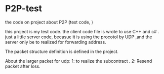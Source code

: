 # P2P-test
the code on project about P2P (test code, )

this project is my test code. 
the client code file is wrote to use C++ and c# .
just a little server code, becasue it is using the procotol by UDP ,and the server only be to realized for forwarding address.

The packet structure definition is defined in the project.

About the larger packet for udp:
1: to realize the subcontract .
2: Resend packet after loss.
